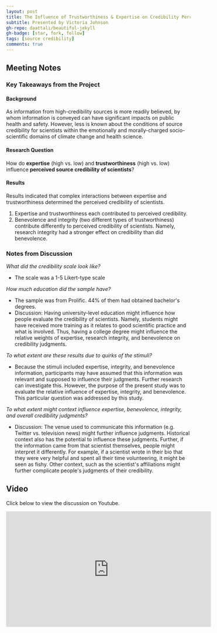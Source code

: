 ```yaml
---
layout: post
title: The Influence of Trustworthiness & Expertise on Credibility Perceptions of Scientists
subtitle: Presented by Victoria Johnson
gh-repo: daattali/beautiful-jekyll
gh-badge: [star, fork, follow]
tags: [source credibility]
comments: true
---
```


## Meeting Notes

### Key Takeaways from the Project

#### Background

As information from high-credibility sources is more readily believed, by whom information is conveyed can have significant impacts on public health and safety. However, less is known about the conditions of source credibility for scientists within the emotionally and morally-charged socio-scientific domains of climate change and health science. 

#### Research Question

How do **expertise** (high vs. low) and **trustworthiness** (high vs. low) influence **perceived source credibility of scientists**?

#### Results

Results indicated that complex interactions between expertise and trustworthiness determined the perceived credibility of scientists. 

1. Expertise and trustworthiness each contributed to perceived credibility.
2. Benevolence and integrity (two different types of trustworthiness) contribute differently to perceived credibility of scientists. Namely, research integrity had a stronger effect on credibility than did benevolence.

### Notes from Discussion

*What did the credibility scale look like?*
* The scale was a 1-5 Likert-type scale

*How much education did the sample have?*
* The sample was from Prolific. 44% of them had obtained bachelor's degrees.
* Discussion: Having university-level education might influence how people evaluate the credibility of scientists. Namely, students might have received more training as it relates to good scientific practice and what is involved. Thus, having a college degree might influence the relative weights of expertise, research integrity, and benevolence on credibility judgments.

*To what extent are these results due to quirks of the stimuli?*
* Because the stimuli included expertise, integrity, and benevolence information, participants may have assumed that this information was relevant and supposed to influence their judgments. Further research can investigate this. However, the purpose of the present study was to evaluate the relative influence of expertise, integrity, and benevolence. This particular question was addressed by this study.

*To what extent might context influence expertise, benevolence, integrity, and overall credibility judgments?*
* Discussion: The venue used to communicate this information (e.g. Twitter vs. television news) might further influence judgments. Historical context also has the potential to influence these judgments. Further, if the information came from that scientist themselves, people might interpret it differently. For example, if a scientist wrote in their bio that they were very helpful and spent all their time volunteering, it might be seen as fishy. Other context, such as the scientist's affiliations might further complicate people's judgments of their credibility.

## Video

Click below to view the discussion on Youtube.

<iframe width="560" height="315" src="https://www.youtube.com/embed/sNycySxKggo" title="YouTube video player" frameborder="0" allow="accelerometer; autoplay; clipboard-write; encrypted-media; gyroscope; picture-in-picture; web-share" allowfullscreen></iframe>
